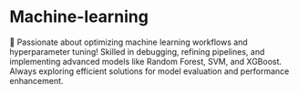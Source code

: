 # Machine-learning
🚀 Passionate about optimizing machine learning workflows and hyperparameter tuning! Skilled in debugging, refining pipelines, and implementing advanced models like Random Forest, SVM, and XGBoost. Always exploring efficient solutions for model evaluation and performance enhancement.
